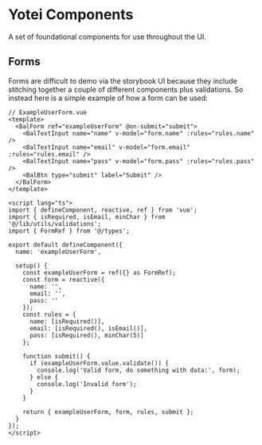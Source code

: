 # Yotei Components
A set of foundational components for use throughout the UI.

## Forms
Forms are difficult to demo via the storybook UI because they include stitching together a couple of different components plus validations. So instead here is a simple example of how a form can be used:

```vue
// ExampleUserForm.vue
<template>
  <BalForm ref="exampleUserForm" @on-submit="submit">
    <BalTextInput name="name" v-model="form.name" :rules="rules.name" />
    <BalTextInput name="email" v-model="form.email" :rules="rules.email" />
    <BalTextInput name="pass" v-model="form.pass" :rules="rules.pass" />
    <BalBtn type="submit" label="Submit" />
  </BalForm>
</template>

<script lang="ts">
import { defineComponent, reactive, ref } from 'vue';
import { isRequired, isEmail, minChar } from '@/lib/utils/validations';
import { FormRef } from '@/types';

export default defineComponent({
  name: 'exampleUserForm',

  setup() {
    const exampleUserForm = ref({} as FormRef);
    const form = reactive({
      name: '',
      email: '',
      pass: ''
    });
    const rules = {
      name: [isRequired()],
      email: [isRequired(), isEmail()],
      pass: [isRequired(), minChar(5)]
    };

    function submit() {
      if (exampleUserForm.value.validate()) {
        console.log('Valid form, do something with data:', form);
      } else {
        console.log('Invalid form');
      }
    }

    return { exampleUserForm, form, rules, submit };
  }
});
</script>
```
